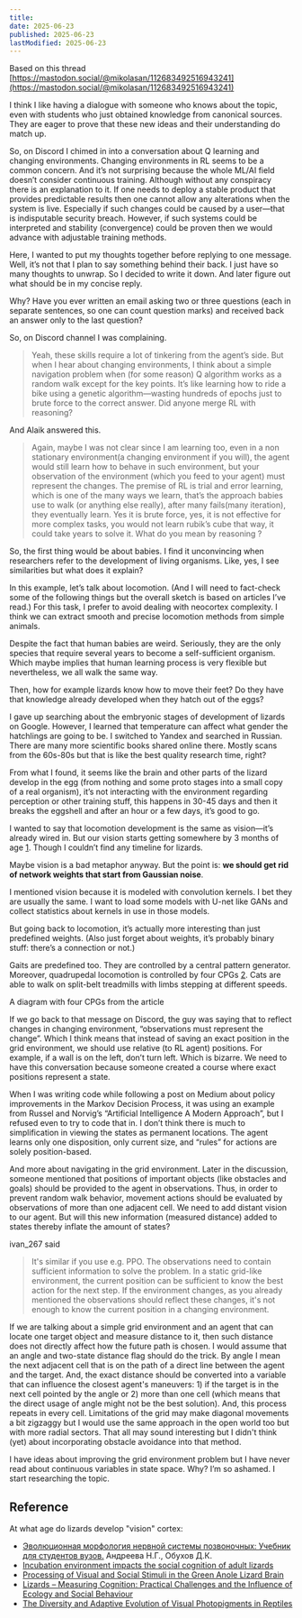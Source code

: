 ```yaml
---
title:
date: 2025-06-23
published: 2025-06-23
lastModified: 2025-06-23
---
```

Based on this thread [https://mastodon.social/@mikolasan/112683492516943241](https://mastodon.social/@mikolasan/112683492516943241)

I think I like having a dialogue with someone who knows about the topic, even with students who just obtained knowledge from canonical sources. They are eager to prove that these new ideas and their understanding do match up.

So, on Discord I chimed in into a conversation about Q learning and changing environments. Changing environments in RL seems to be a common concern. And it’s not surprising because the whole ML/AI field doesn’t consider continuous training. Although without any conspiracy there is an explanation to it. If one needs to deploy a stable product that provides predictable results then one cannot allow any alterations when the system is live. Especially if such changes could be caused by a user—that is indisputable security breach. However, if such systems could be interpreted and stability (convergence) could be proven then we would advance with adjustable training methods.

Here, I wanted to put my thoughts together before replying to one message. Well, it’s not that I plan to say something behind their back. I just have so many thoughts to unwrap. So I decided to write it down. And later figure out what should be in my concise reply.

Why? Have you ever written an email asking two or three questions (each in separate sentences, so one can count question marks) and received back an answer only to the last question?

So, on Discord channel I was complaining.

> Yeah, these skills require a lot of tinkering from the agent’s side. But when I hear about changing environments, I think about a simple navigation problem when (for some reason) Q algorithm works as a random walk except for the key points. It’s like learning how to ride a bike using a genetic algorithm—wasting hundreds of epochs just to brute force to the correct answer. Did anyone merge RL with reasoning?

And Alaik answered this.

> Again, maybe I was not clear since I am learning too, even in a non stationary environment(a changing environment if you will), the agent would still learn how to behave in such environment, but your observation of the environment (which you feed to your agent) must represent the changes. The premise of RL is trial and error learning, which is one of the many ways we learn, that’s the approach babies use to walk (or anything else really), after many fails(many iteration), they eventually learn. Yes it is brute force, yes, it is not effective for more complex tasks, you would not learn rubik’s cube that way, it could take years to solve it. What do you mean by reasoning ?

So, the first thing would be about babies. I find it unconvincing when researchers refer to the development of living organisms. Like, yes, I see similarities but what does it explain?

In this example, let’s talk about locomotion. (And I will need to fact-check some of the following things but the overall sketch is based on articles I’ve read.) For this task, I prefer to avoid dealing with neocortex complexity. I think we can extract smooth and precise locomotion methods from simple animals.

Despite the fact that human babies are weird. Seriously, they are the only species that require several years to become a self-sufficient organism. Which maybe implies that human learning process is very flexible but nevertheless, we all walk the same way.

Then, how for example lizards know how to move their feet? Do they have that knowledge already developed when they hatch out of the eggs?

I gave up searching about the embryonic stages of development of lizards on Google. However, I learned that temperature can affect what gender the hatchlings are going to be. I switched to Yandex and searched in Russian. There are many more scientific books shared online there. Mostly scans from the 60s-80s but that is like the best quality research time, right?

From what I found, it seems like the brain and other parts of the lizard develop in the egg (from nothing and some proto stages into a small copy of a real organism), it’s not interacting with the environment regarding perception or other training stuff, this happens in 30-45 days and then it breaks the eggshell and after an hour or a few days, it’s good to go.

I wanted to say that locomotion development is the same as vision—it’s already wired in. But our vision starts getting somewhere by 3 months of age [1](https://www.ncbi.nlm.nih.gov/pmc/articles/). Though I couldn’t find any timeline for lizards.

Maybe vision is a bad metaphor anyway. But the point is: **we should get rid of network weights that start from Gaussian noise**.

I mentioned vision because it is modeled with convolution kernels. I bet they are usually the same. I want to load some models with U-net like GANs and collect statistics about kernels in use in those models.

But going back to locomotion, it’s actually more interesting than just predefined weights. (Also just forget about weights, it’s probably binary stuff: there’s a connection or not.)

Gaits are predefined too. They are controlled by a central pattern generator. Moreover, quadrupedal locomotion is controlled by four CPGs [2](https://elifesciences.org/articles/310). Cats are able to walk on split-belt treadmills with limbs stepping at different speeds.

A diagram with four CPGs from the article

If we go back to that message on Discord, the guy was saying that to reflect changes in changing environment, “observations must represent the change”. Which I think means that instead of saving an exact position in the grid environment, we should use relative (to RL agent) positions. For example, if a wall is on the left, don’t turn left. Which is bizarre. We need to have this conversation because someone created a course where exact positions represent a state.

When I was writing code while following a post on Medium about policy improvements in the Markov Decision Process, it was using an example from Russel and Norvig’s “Artificial Intelligence A Modern Approach”, but I refused even to try to code that in. I don’t think there is much to simplification in viewing the states as permanent locations. The agent learns only one disposition, only current size, and “rules” for actions are solely position-based.

And more about navigating in the grid environment. Later in the discussion, someone mentioned that positions of important objects (like obstacles and goals) should be provided to the agent in observations. Thus, in order to prevent random walk behavior, movement actions should be evaluated by observations of more than one adjacent cell. We need to add distant vision to our agent. But will this new information (measured distance) added to states thereby inflate the amount of states?

ivan_267 said

> It's similar if you use e.g. PPO. The observations need to contain sufficient information to solve the problem. In a static grid-like environment, the current position can be sufficient to know the best action for the next step. If the environment changes, as you already mentioned the observations should reflect these changes, it's not enough to know the current position in a changing environment.

If we are talking about a simple grid environment and an agent that can locate one target object and measure distance to it, then such distance does not directly affect how the future path is chosen. I would assume that an angle and two-state distance flag should do the trick. By angle I mean the next adjacent cell that is on the path of a direct line between the agent and the target. And, the exact distance should be converted into a variable that can influence the closest agent's maneuvers: 1) if the target is in the next cell pointed by the angle or 2) more than one cell (which means that the direct usage of angle might not be the best solution). And, this process repeats in every cell. Limitations of the grid may make diagonal movements a bit zigzaggy but I would use the same approach in the open world too but with more radial sectors. That all may sound interesting but I didn't think (yet) about incorporating obstacle avoidance into that method.

I have ideas about improving the grid environment problem but I have never read about continuous variables in state space. Why? I’m so ashamed. I start researching the topic.

## Reference

At what age do lizards develop "vision" cortex:

- [Эволюционная морфология нервной системы позвоночных: Учебник для студентов вузов.](https://evolution.powernet.ru/library/morphology_ns/morphology_ns.html)  Андреева Н.Г., Обухов Д.К.
- [Incubation environment impacts the social cognition of adult lizards](https://royalsocietypublishing.org/doi/10.1098/rsos.170742)
- [Processing of Visual and Social Stimuli in the Green Anole Lizard Brain](https://digitalcommons.trinity.edu/cgi/viewcontent.cgi?article=1023&context=bio_honors)
- [Lizards – Measuring Cognition: Practical Challenges and the Influence of Ecology and Social Behaviour](https://publicationslist.org/data/daniel.noble/ref-37/9781108420327c12_p266-285.pdf)
- [The Diversity and Adaptive Evolution of Visual Photopigments in Reptiles](https://www.frontiersin.org/journals/ecology-and-evolution/articles/10.3389/fevo.2019.00352/full)